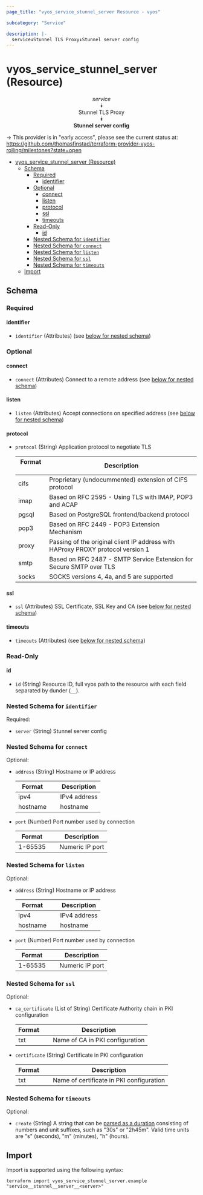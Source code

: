```yaml
---
page_title: "vyos_service_stunnel_server Resource - vyos"

subcategory: "Service"

description: |-
  service⯯Stunnel TLS Proxy⯯Stunnel server config
---
```


# vyos_service_stunnel_server (Resource)
<center>


*service*  
⯯  
Stunnel TLS Proxy  
⯯  
**Stunnel server config**


</center>

-> This provider is in "early access", please see the current status at: https://github.com/thomasfinstad/terraform-provider-vyos-rolling/milestones?state=open

<!--TOC-->

- [vyos_service_stunnel_server (Resource)](#vyos_service_stunnel_server-resource)
  - [Schema](#schema)
    - [Required](#required)
      - [identifier](#identifier)
    - [Optional](#optional)
      - [connect](#connect)
      - [listen](#listen)
      - [protocol](#protocol)
      - [ssl](#ssl)
      - [timeouts](#timeouts)
    - [Read-Only](#read-only)
      - [id](#id)
    - [Nested Schema for `identifier`](#nested-schema-for-identifier)
    - [Nested Schema for `connect`](#nested-schema-for-connect)
    - [Nested Schema for `listen`](#nested-schema-for-listen)
    - [Nested Schema for `ssl`](#nested-schema-for-ssl)
    - [Nested Schema for `timeouts`](#nested-schema-for-timeouts)
  - [Import](#import)

<!--TOC-->

<!-- schema generated by tfplugindocs -->
## Schema

### Required

#### identifier
- `identifier` (Attributes) (see [below for nested schema](#nestedatt--identifier))

### Optional

#### connect
- `connect` (Attributes) Connect to a remote address (see [below for nested schema](#nestedatt--connect))
#### listen
- `listen` (Attributes) Accept connections on specified address (see [below for nested schema](#nestedatt--listen))
#### protocol
- `protocol` (String) Application protocol to negotiate TLS

    |  Format  &emsp;|  Description                                                                      |
    |----------|-----------------------------------------------------------------------------------|
    |  cifs    &emsp;|  Proprietary (undocummented) extension of CIFS protocol                           |
    |  imap    &emsp;|  Based on RFC 2595 - Using TLS with IMAP, POP3 and ACAP                           |
    |  pgsql   &emsp;|  Based on PostgreSQL frontend/backend protocol                                    |
    |  pop3    &emsp;|  Based on RFC 2449 - POP3 Extension Mechanism                                     |
    |  proxy   &emsp;|  Passing of the original client IP address with HAProxy PROXY protocol version 1  |
    |  smtp    &emsp;|  Based on RFC 2487 - SMTP Service Extension for Secure SMTP over TLS              |
    |  socks   &emsp;|  SOCKS versions 4, 4a, and 5 are supported                                        |
#### ssl
- `ssl` (Attributes) SSL Certificate, SSL Key and CA (see [below for nested schema](#nestedatt--ssl))
#### timeouts
- `timeouts` (Attributes) (see [below for nested schema](#nestedatt--timeouts))

### Read-Only

#### id
- `id` (String) Resource ID, full vyos path to the resource with each field separated by dunder (`__`).

<a id="nestedatt--identifier"></a>
### Nested Schema for `identifier`

Required:

- `server` (String) Stunnel server config


<a id="nestedatt--connect"></a>
### Nested Schema for `connect`

Optional:

- `address` (String) Hostname or IP address

    |  Format    &emsp;|  Description   |
    |------------|----------------|
    |  ipv4      &emsp;|  IPv4 address  |
    |  hostname  &emsp;|  hostname      |
- `port` (Number) Port number used by connection

    |  Format   &emsp;|  Description      |
    |-----------|-------------------|
    |  1-65535  &emsp;|  Numeric IP port  |


<a id="nestedatt--listen"></a>
### Nested Schema for `listen`

Optional:

- `address` (String) Hostname or IP address

    |  Format    &emsp;|  Description   |
    |------------|----------------|
    |  ipv4      &emsp;|  IPv4 address  |
    |  hostname  &emsp;|  hostname      |
- `port` (Number) Port number used by connection

    |  Format   &emsp;|  Description      |
    |-----------|-------------------|
    |  1-65535  &emsp;|  Numeric IP port  |


<a id="nestedatt--ssl"></a>
### Nested Schema for `ssl`

Optional:

- `ca_certificate` (List of String) Certificate Authority chain in PKI configuration

    |  Format  &emsp;|  Description                      |
    |----------|-----------------------------------|
    |  txt     &emsp;|  Name of CA in PKI configuration  |
- `certificate` (String) Certificate in PKI configuration

    |  Format  &emsp;|  Description                               |
    |----------|--------------------------------------------|
    |  txt     &emsp;|  Name of certificate in PKI configuration  |


<a id="nestedatt--timeouts"></a>
### Nested Schema for `timeouts`

Optional:

- `create` (String) A string that can be [parsed as a duration](https://pkg.go.dev/time#ParseDuration) consisting of numbers and unit suffixes, such as &#34;30s&#34; or &#34;2h45m&#34;. Valid time units are &#34;s&#34; (seconds), &#34;m&#34; (minutes), &#34;h&#34; (hours).

## Import

Import is supported using the following syntax:

```shell
terraform import vyos_service_stunnel_server.example "service__stunnel__server__<server>"
```
